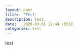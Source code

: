 ```yaml
---
layout: post
title:  "Test"
description: test.
date:   2020-03-01 12:44 +0530
categories: test
---
```

test
